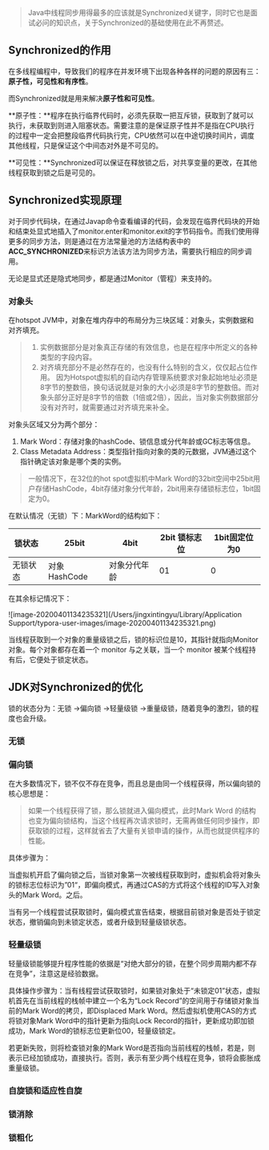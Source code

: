 > Java中线程同步用得最多的应该就是Synchronized关键字，同时它也是面试必问的知识点，关于Synchronized的基础使用在此不再赘述。

## Synchronized的作用

在多线程编程中，导致我们的程序在并发环境下出现各种各样的问题的原因有三：**原子性，可见性和有序性**。

而Synchronized就是用来解决**原子性和可见性**。

**原子性：**程序在执行临界代码时，必须先获取一把互斥锁，获取到了就可以执行，未获取到则进入阻塞状态。需要注意的是保证原子性并不是指在CPU执行的过程中一定会把整段临界代码执行完，CPU依然可以在中途切换时间片，调度其他线程，只是保证这个中间态对外是不可见的。

**可见性：**Synchronized可以保证在释放锁之后，对共享变量的更改，在其他线程获取到锁之后是可见的。

## Synchronized实现原理

对于同步代码块，在通过Javap命令查看编译的代码，会发现在临界代码块的开始和结束处显式地插入了monitor.enter和monitor.exit的字节码指令。而我们使用得更多的同步方法，则是通过在方法常量池的方法结构表中的**ACC_SYNCHRONIZED**来标识方法该方法为同步方法，需要执行相应的同步调用。

无论是显式还是隐式地同步，都是通过Monitor（管程）来支持的。

### 对象头

在hotspot JVM中，对象在堆内存中的布局分为三块区域：对象头，实例数据和对齐填充。

>1. 实例数据部分是对象真正存储的有效信息，也是在程序中所定义的各种类型的字段内容。
>2. 对齐填充部分不是必然存在的，也没有什么特别的含义，仅仅起占位作用。 因为Hotspot虚拟机的自动内存管理系统要求对象起始地址必须是8字节的整数倍，换句话说就是对象的大小必须是8字节的整数倍。而对象头部分正好是8字节的倍数（1倍或2倍），因此，当对象实例数据部分没有对齐时，就需要通过对齐填充来补全。

对象头区域又分为两个部分：

1. Mark Word：存储对象的hashCode、锁信息或分代年龄或GC标志等信息。
2. Class Metadata Address：类型指针指向对象的类的元数据，JVM通过这个指针确定该对象是哪个类的实例。

> 一般情况下，在32位的hot spot虚拟机中Mark Word的32bit空间中25bit用户存储HashCode，4bit存储对象分代年龄，2bit用来存储锁标志位，1bit固定为0。

在默认情况（无锁）下：MarkWord的结构如下：

| 锁状态   | 25bit        | 4bit         | 2bit 锁标志位 | 1bit固定位为0 |
| -------- | ------------ | ------------ | ------------- | ------------- |
| 无锁状态 | 对象HashCode | 对象分代年龄 | 01            | 0             |

在其余标记情况下：

![image-20200401134235321](/Users/jingxintingyu/Library/Application Support/typora-user-images/image-20200401134235321.png)

当线程获取到一个对象的重量级锁之后，锁的标识位是10，其指针就指向Monitor对象。每个对象都存在着一个 monitor 与之关联，当一个 monitor 被某个线程持有后，它便处于锁定状态。

## JDK对Synchronized的优化

锁的状态分为：无锁 ->偏向锁 ->轻量级锁 ->重量级锁，随着竞争的激烈，锁的程度也会升级。

### 无锁

### 偏向锁

在大多数情况下，锁不仅不存在竞争，而且总是由同一个线程获得，所以偏向锁的核心思想是：

> 如果一个线程获得了锁，那么锁就进入偏向模式，此时Mark Word 的结构也变为偏向锁结构，当这个线程再次请求锁时，无需再做任何同步操作，即获取锁的过程，这样就省去了大量有关锁申请的操作，从而也就提供程序的性能。

具体步骤为：

当虚拟机开启了偏向锁之后，当锁对象第一次被线程获取到时，虚拟机会将对象头的锁标志位标识为”01“，即偏向模式，再通过CAS的方式将这个线程的ID写入对象头的Mark Word。之后。

当有另一个线程尝试获取锁时，偏向模式宣告结束，根据目前锁对象是否处于锁定状态，撤销偏向到未锁定状态，或者升级到轻量级锁状态。

### 轻量级锁

轻量级锁能够提升程序性能的依据是“对绝大部分的锁，在整个同步周期内都不存在竞争”，注意这是经验数据。

具体操作步骤为：当有线程尝试获取锁时，如果锁对象处于“未锁定01”状态，虚拟机首先在当前线程的栈帧中建立一个名为“Lock Record”的空间用于存储锁对象当前的Mark Word的拷贝，即Displaced Mark Word。然后虚拟机使用CAS的方式将锁对象Mark Word中的指针更新为指向Lock Record的指针，更新成功即加锁成功，Mark Word的锁标志位更新位00，轻量级锁定。

若更新失败，则将检查锁对象的Mark Word是否指向当前线程的栈帧，若是，则表示已经加锁成功，直接执行。否则，表示有至少两个线程在竞争，锁将会膨胀成重量级锁。

### 自旋锁和适应性自旋

### 锁消除

### 锁粗化



